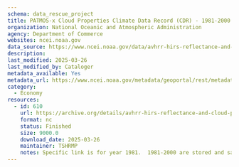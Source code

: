```yaml
---
schema: data_rescue_project 
title: PATMOS-x Cloud Properties Climate Data Record (CDR) - 1981-2000
organization: National Oceanic and Atmospheric Administration
agency: Department of Commerce
websites: ncei.noaa.gov
data_source: https://www.ncei.noaa.gov/data/avhrr-hirs-reflectance-and-cloud-properties-patmosx/
description: 
last_modified: 2025-03-26
last_modified_by: Cataloger
metadata_available: Yes
metadata_url: https://www.ncei.noaa.gov/metadata/geoportal/rest/metadata/item/gov.noaa.ncdc:C00926/html
category:
  - Economy
resources:
  - id: 610
    url: https://archive.org/details/avhrr-hirs-reflectance-and-cloud-properties-patmosx-1981
    format: nc
    status: Finished
    size: 9000.0
    download_date: 2025-03-26
    maintainer: TSHRMP
    notes: Specific link is for year 1981.  1981-2000 are stored and safe, each year is being uploaded to a single IA item, with this formathttps//archive.org/details/avhrr-hirs-reflectance-and-cloud-properties-patmosx-{year}Each year's data is between 95-600GB.
---
```

